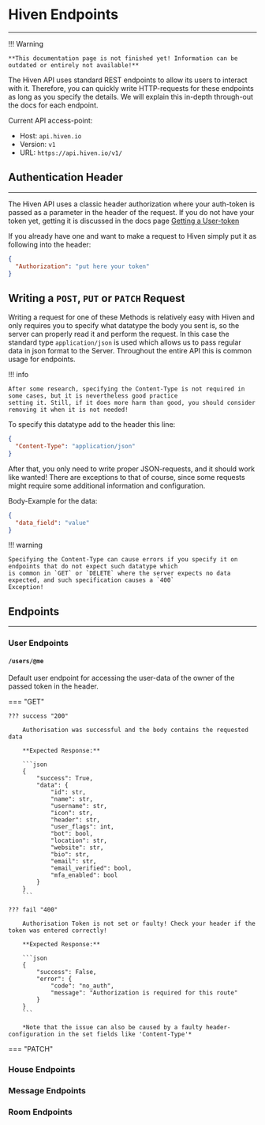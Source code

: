 # Hiven Endpoints

---

!!! Warning

    **This documentation page is not finished yet! Information can be outdated or entirely not available!**

The Hiven API uses standard REST endpoints to allow its users to interact with it. Therefore, you can quickly write 
HTTP-requests for these endpoints as long as you specify the details. We will explain this in-depth through-out the
docs for each endpoint.

Current API access-point:

* Host: `api.hiven.io`
* Version: `v1`
* URL: `https://api.hiven.io/v1/`

## Authentication Header

---

The Hiven API uses a classic header authorization where your auth-token is passed as a parameter in the header of the
request. If you do not have your token yet, getting it is discussed in the docs page [Getting a User-token](https://openhivenpy.readthedocs.io/en/mkdocs-material-rewrite/getting_started/deploying_your_first_bot.html#getting-a-user-token)

If you already have one and want to make a request to Hiven simply put it as following into the header:
```json
{
  "Authorization": "put here your token"
}
```

## Writing a `POST`, `PUT` or `PATCH` Request

Writing a request for one of these Methods is relatively easy with Hiven and only requires you to specify what datatype 
the body you sent is, so the server can properly read it and perform the request. In this case the standard type 
`application/json` is used which allows us to pass regular data in json format to the Server. Throughout the entire API 
this is common usage for endpoints.

!!! info

    After some research, specifying the Content-Type is not required in some cases, but it is nevertheless good practice 
    setting it. Still, if it does more harm than good, you should consider removing it when it is not needed!

To specify this datatype add to the header this line: 
```json
{
  "Content-Type": "application/json"
}
```

After that, you only need to write proper JSON-requests, and it should work like wanted! There are exceptions to that 
of course, since some requests might require some additional information and configuration.

Body-Example for the data:
```json
{
  "data_field": "value"
}
```

!!! warning 

    Specifying the Content-Type can cause errors if you specify it on endpoints that do not expect such datatype which 
    is common in `GET` or `DELETE` where the server expects no data expected, and such specification causes a `400` 
    Exception!

## Endpoints

---

### User Endpoints

#### ```/users/@me```

Default user endpoint for accessing the user-data of the owner of the passed token in the header.

=== "GET"

    ??? success "200"

        Authorisation was successful and the body contains the requested data

        **Expected Response:**

        ```json
        {
            "success": True,
            "data": {
                "id": str,
                "name": str,
                "username": str,
                "icon": str,
                "header": str,
                "user_flags": int,
                "bot": bool,
                "location": str,
                "website": str,
                "bio": str,
                "email": str,
                "email_verified": bool,
                "mfa_enabled": bool
            }
        }
        ```

    ??? fail "400"

        Authorisation Token is not set or faulty! Check your header if the token was entered correctly!

        **Expected Response:**
        
        ```json
        {
            "success": False,
            "error": {
                "code": "no_auth",
                "message": "Authorization is required for this route"
            }
        }
        ```
    
        *Note that the issue can also be caused by a faulty header-configuration in the set fields like 'Content-Type'*

=== "PATCH"





### House Endpoints


### Message Endpoints


### Room Endpoints 

